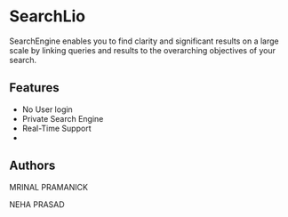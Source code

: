 # SearchLio

SearchEngine enables you to find clarity and significant results on a large scale by linking queries and results to the overarching objectives of your search.

## Features

- No User login
- Private Search Engine
- Real-Time Support
- 

## Authors

MRINAL PRAMANICK

NEHA PRASAD
